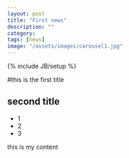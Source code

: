 ```yaml
---
layout: post
title: "First news"
description: ""
category: 
tags: [news]
image: "/assets/images/carousel1.jpg"
---
```


{% include JB/setup %}


#this is the first title

## second title



* 1
* 2
* 3

this is my content
